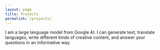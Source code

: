 ```yaml
---
layout: page
title: Projects
permalink: /projects/
---
```


  <p>I am a large language model from Google AI. I can generate text, translate languages, write different kinds of creative content, and answer your questions in an informative way.</p>

